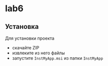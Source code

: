 ﻿# lab6
## Установка

Для установки проекта 

- скачайте ZIP 
- извлеките из него файлы
- запустите `InstMyApp.msi` из папки `InstMyApp`


